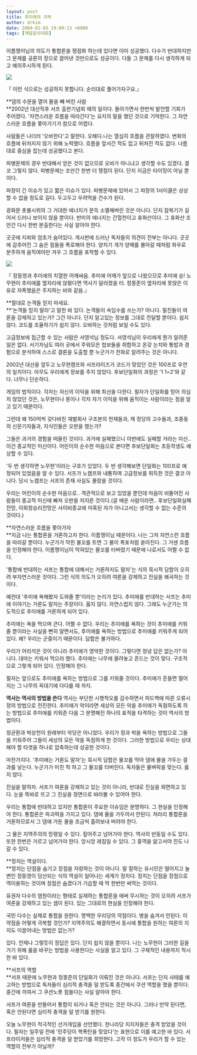```yaml
---
layout: post
title: 추미애의 괴력
author: drkim
date: 2004-01-03 19:09:13 +0900
tags: [깨달음의대화]
---
```

이름쟁이님의 의도가 통합론을 쟁점화 하는데 있다면 이미 성공했다. 다수가 반대하지만 그 문제를 공론의 장으로 끌어낸 것만으로도 성공이다. 다들 그 문제를 다시 생각하게 되고 예의주시하게 된다. 


  ![](http://drkimz.com/technote/board/private/upimg/1073117918.jpg)


  『 이런 식으로는 성공하지 못합니다. 순리대로 풀어가자구요.』


**댐의 수문을 열어 물을 빼 버린 사람  
**2002년 대선직후 서프 출판기념회 때의 일이다. 돌아가면서 한번씩 발언할 기회가 주어졌다. '자연스러운 흐름을 따라간다'는 요지의 말을 했던 것으로 기억한다. 그 자연스러운 흐름을 쫓아가기가 참으로 어렵다. 

사람들은 나더러 '오바한다'고 말한다. 오해다.나는 열심히 흐름을 관찰하였다. 변화의 흐름에 뒤처지지 않기 위해 노력했다. 흐름을 앞서간 적도 없고 뒤처진 적도 없다. 나름대로 중심을 잡는데 성공했다고 본다. 

파병문제의 경우 반대해서 얻은 것이 없으므로 오바가 아니냐고 생각할 수도 있겠다. 결코 그렇지 않다. 파병문제는 조만간 한번 더 쟁점이 된다. 단지 지금은 타이밍이 아닐 뿐이다. 

파장이 긴 이슈가 있고 짧은 이슈가 있다. 파병문제에 있어서 그 파장의 1사이클은 상상할 수 없을 정도로 길다. 두고두고 우려먹을 건수가 된다. 

광화문 촛불시위의 그 거대한 에너지가 문득 소멸해버린 것은 아니다. 단지 잠복기가 길어서 드러나 보이지 않을 뿐이다. 반미의 에너지는 간헐천이고 휴화산이다. 그 휴화산 조만간 다시 한번 분출한다는 사실 알아야 한다. 

곳곳에 지뢰와 암초가 숨어있다. 게시판에 드러난 독자들의 의견이 전부는 아니다. 곳곳에 감추어진 그 숨은 힘들을 폭로해야 한다. 양치기 개가 양떼를 몰아갈 때처럼 좌우로 분주하게 움직여야만 겨우 그 흐름을 포착할 수 있다. 


  ![](http://drkimz.com/technote/board/KDR/upimg/1073120899.jpg)


  『 정동영과 추미애의 치열한 어깨싸움. 추미애 어깨가 앞으로 나왔으므로 추미애 승! 노무현이 추미애를 옆자리에 앉혔다면 역사가 달라졌을 터. 정몽준이 옆자리에 못앉은 이유로 자폭했음은 주지하는 바와 같음.』


**절대로 논객들 믿지 마세요.  
**'논객들 믿지 말라'고 말한 바 있다. 논객들이 속임수를 쓰는가? 아니다. 필진들이 여론을 강제하고 있는가? 그건 아니다. 단지 알고있는 정보를 그대로 전달할 뿐이다. 쉽지 않다. 코드를 조율하기가 쉽지 않다. 오바하는 것처럼 보일 수도 있다. 

고급정보에 접근할 수 있는 사람은 서영석님 정도다. 서영석님이 우리에게 뭔가 알려준 일은 없다. 서기자님도 여러 곳에서 주워모은 첩보들을 취합하고 온갖 눈치와 통밥과 경험으로 분석하여 스스로 결론을 도출할 뿐 누군가가 전화로 알려주는 것은 아니다. 

2002년 대선을 앞두고 노무현캠프와 서프라이즈가 코드가 맞았던 것은 100프로 우연의 일치이다. 아무도 우리에게 정보를 주지 않았다. 후보단일화의 과정은 '1 1=2'와 같다. 너무나 단순하다. 

게임의 법칙이다. 각자는 자신의 이익을 위해 최선을 다한다. 필자가 단일화를 믿어 의심치 않았던 것은, 노무현이나 몽이나 각자 자기 이익을 위해 움직이는 사람이라는 점을 알고 있기 때문이다. 

그런데 왜 150억씩 갖다바친 재벌회사 구조본의 천재들과, 제 정당의 고수들과, 조중동의 신문기자들과, 지식인들은 오판을 했는가? 

그들은 과거의 경험을 떠올린 것이다. 과거에 실패했으니 이번에도 실패할 거라는 미신.. 이건 종교적인 미신이다. 어린이의 순수한 마음으로 본다면 후보단일화는 초등학생도 예상할 수 있다. 

'두 번 생각하면 노무현'이라는 구호가 있었다. 두 번 생각해보면 단일화는 100프로 예정되어 있었음을 알 수 있다. 서프가 노캠프와 내통하여 고급정보를 취득한 것은 결코 아니다. 당시 노캠프는 서프의 존재 사실도 몰랐을 것이다. 

우리는 어린이의 순수한 마음으로.. 객관적으로 보고 있었을 뿐인데 마음이 비뚤어진 사람들이 종교적 미신에 빠져 오판을 저지른 것이다.(글 배운 사람이라면.. 후보단일화실패전망, 이회창승리전망은 사이비종교에 미혹된 자가 아니고서는 생각할 수 없는 수준의 것이다.)

**자연스러운 흐름을 쫓아가자  
**지금 나는 통합론을 거론하고자 한다. 이름쟁이님 때문이다. 나는 그저 자연스런 흐름을 따라갈 뿐이다. 누군가가 막힌 물꼬를 트면 그 물이 폭포처럼 쏟아진다. 그 거센 흐름을 인정해야 한다. 이름쟁이님이 막혀있는 물꼬를 터버렸기 때문에 나로서도 어쩔 수 없다. 

'통합에 반대하는 서프는 통합에 대해서는 거론하지도 말자'는 식의 묵시적 담합이 오히려 부자연스러운 것이다. 그런 식의 의도가 오히려 여론을 강제하고 진실을 왜곡하는 것이다. 

예컨대 '추미애 욕해봤자 도와줄 뿐'이라는 논리가 있다. 추미애를 반대하는 서프는 추미애 이야기는 거론도 말자는 주장이다. 옳지 않다. 자연스럽지 않다. 그래도 누군가는 의도적으로 추미애를 거론하게 되어 있다. 

추미애는 욕을 먹으며 큰다. 어쩔 수 없다. 우리는 추미애를 욕하는 것이 추미애를 키워줄 뿐이라는 사실을 뻔히 알면서도, 추미애를 욕하는 방법으로 추미애를 키워주게 되어 있다. 왜? 우리는 군중이기 때문이다. 담합은 불가하다. 

우리가 어리석은 것이 아니라 추미애가 영악한 것이다. 그렇다면 정녕 답은 없는가? 아니다. 대마는 키워서 먹으라 했다. 추미애는 나무에 올려놓고 흔드는 것이 맞다. 구조적으로 그렇게 되어 있다. 인정해야 한다. 

필자는 앞으로도 추미애를 욕하는 방법으로 그를 키워줄 것이다. 추미애가 흔들면 떨어지는 그 나무의 꼭대기에 다다를 때 까지.

**역사는 역사의 방법을 쓴다** 
역사는 부단한 시행착오를 감수하면서 피드백에 따른 오류시정의 방법으로 전진한다. 추미애가 악이라면 세상의 모든 악을 추미애가 독점하도록 하는 방법으로 추미애를 키워준 다음 그 분명해진 하나의 표적을 타격하는 것이 역사의 방법이다. 

정균환과 박상천이 원래부터 악당은 아니었다. 우리가 정과 박을 욕하는 방법으로 그들을 키워주어 그들이 세상의 모든 악을 독점하게 한 것이다. 그러한 방법으로 우리는 상대해야 할 타겟을 하나로 압축하는데 성공한 것이다. 

마찬가지다. '추미애는 거론도 말자'는 묵시적 담합은 물꼬를 막아 댐에 물을 가두는 결과를 낳는다. 누군가가 미친 척 하고 그 물꼬를 터버린다. 독자들은 물벼락을 맞는다. 옳지 않다. 

진실을 말하자. 서프가 여론을 강제하고 있는 것이 아니라, 반대로 진실을 외면하고 있다. 눈을 똑바로 뜨고 그 진실을 정면으로 바라볼 수 있어야 한다. 

우리는 통합에 반대하고 있지만 통합론이 주요한 이슈임은 분명하다. 그 현실을 인정해야 한다. 통합론은 파괴력을 가지고 있다. 댐에 물을 가두어서 안된다. 차라리 통합론을 거론하므로서 그 댐에 가둔 물을 조금씩 흘려보내 버려야 한다. 

그 물은 지역주의의 망령일 수 있다. 짚어주고 넘어가야 한다. 역사의 반동일 수도 있다. 또한 한번은 거르고 넘어가야 한다. 앙시앙 레짐일 수 있다. 그 홍역을 앓고서야 진도 나갈 수 있다. 

**정치는 역설이다.  
**정치는 단점을 숨기고 장점을 자랑하는 것이 아니다. 말 잘하는 유시민은 떨어지고 눌변인 정동영이 당선되는 식의 역설이 일어나는 세계가 정치다. 정치는 단점을 장점으로 역이용하는 것이며 장점은 숨겼다가 기습할 때 딱 한번만 써먹는 것이다. 

유권자 다수의 염원이라는 형태로 실재하는 통합론을 애써 무시하는 것이 오히려 서프가 여론을 강제하고 있는 셈이 된다. 있는 그대로의 현실을 인정해야 한다. 

국민 다수는 실제로 통합을 원한다. 명백한 우리당의 약점이다. 병을 숨겨서 안된다. 이 약점을 어떻게 극복할 것인가? 지역주의도 해결하면서 동시에 통합을 원하는 여론의 지지도 이끌어내는 방법은 없는가? 

있다. 언제나 그렇듯이 정답은 있다. 단지 쉽지 않을 뿐이다. 나는 노무현이 그러한 길을 가기 위해 룰을 바꾸는 방법을 사용한다는 사실을 알고 있다. 그 구체적인 내용까지 적시한 바 있다. 

**서프의 역할  
**서프 때문에 노무현과 정몽준의 단일화가 이뤄진 것은 아니다. 서프는 단지 사태를 예고하는 방법으로 독자들이 심리적 충격을 덜 받도록 중간에서 쿠션 역할을 했을 뿐이다. 중간에 끼여서 그 쿠션노릇 힘들다는 사실 알아야 한다. 

서프가 여론을 만들어서 통합이 되거나 혹은 안되는 것은 아니다. 그러나 만약 된다면, 혹은 안된다면 심리적 충격을 덜 받기를 원한다. 

오늘 노무현이 적극적인 선거개입을 선언했다. 한나라당 지지자들은 충격 받았을 것이다. 필자는 일주일 전에 '민주당이 핵폭탄을 맞았다'는 표현으로 이를 예고한 바 있다. 서프라이저들은 심리적 충격을 덜 받았기를 희망한다. 고작 이 정도가 우리가 할 수 있는 역할의 전부가 아닐까?
